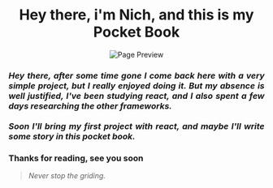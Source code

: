 <h1 align="center"> Hey there, i'm Nich, and this is my Pocket Book</h1>
 
<p align="center">
  <img src="https://github.com/italicnich/pocket-book/blob/main/readmeimg/screenshot.png" alt="Page Preview">
</p>

<h3 align="justify"> <i>Hey there, after some time gone I come back here with a very simple project, but I really enjoyed doing it. But my absence is well justified, I've been studying react, and I also spent a few days researching the other frameworks. <br><br> Soon I'll bring my first project with react, and maybe I'll write some story in this pocket book.</i> </h3>
 
<h3 align="justify">
Thanks for reading, see you soon
</h3>

> *Never stop the griding.*
 

 
